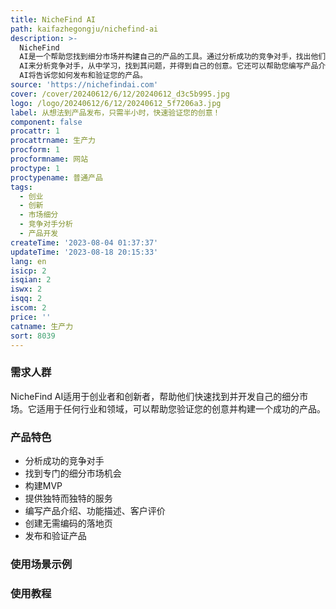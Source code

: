 ```yaml
---
title: NicheFind AI
path: kaifazhegongju/nichefind-ai
description: >-
  NicheFind
  AI是一个帮助您找到细分市场并构建自己的产品的工具。通过分析成功的竞争对手，找出他们的不足之处，找到专门的细分市场机会，构建MVP，并提供独特而独特的服务。您可以使用NicheFind
  AI来分析竞争对手，从中学习，找到其问题，并得到自己的创意。它还可以帮助您编写产品介绍、功能描述、客户评价，并创建一个无需编码的落地页。最重要的是，NicheFind
  AI将告诉您如何发布和验证您的产品。
source: 'https://nichefindai.com'
cover: /cover/20240612/6/12/20240612_d3c5b995.jpg
logo: /logo/20240612/6/12/20240612_5f7206a3.jpg
label: 从想法到产品发布，只需半小时，快速验证您的创意！
component: false
procattr: 1
procattrname: 生产力
procform: 1
procformname: 网站
proctype: 1
proctypename: 普通产品
tags:
  - 创业
  - 创新
  - 市场细分
  - 竞争对手分析
  - 产品开发
createTime: '2023-08-04 01:37:37'
updateTime: '2023-08-18 20:15:33'
lang: en
isicp: 2
isqian: 2
iswx: 2
isqq: 2
iscom: 2
price: ''
catname: 生产力
sort: 8039
---
```




### 需求人群
NicheFind AI适用于创业者和创新者，帮助他们快速找到并开发自己的细分市场。它适用于任何行业和领域，可以帮助您验证您的创意并构建一个成功的产品。

### 产品特色
- 分析成功的竞争对手
- 找到专门的细分市场机会
- 构建MVP
- 提供独特而独特的服务
- 编写产品介绍、功能描述、客户评价
- 创建无需编码的落地页
- 发布和验证产品

### 使用场景示例


### 使用教程


  
